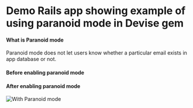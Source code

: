 # Demo Rails app showing example of using paranoid mode in Devise gem


#### What is Paranoid mode

Paranoid mode does not let users know whether a particular email exists in app database or not.

#### Before enabling paranoid mode

#### After enabling paranoid mode

![With Paranoid mode](https://monosnap.com/file/VNQIo308aDWCBj0QH16QfzkRu6w36x)
